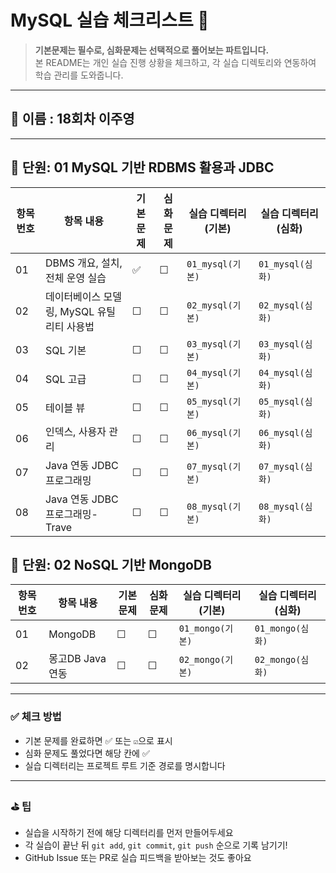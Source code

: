 # MySQL 실습 체크리스트 📝

> **기본문제는 필수로, 심화문제는 선택적으로 풀어보는 파트입니다.**  
> 본 README는 개인 실습 진행 상황을 체크하고, 각 실습 디렉토리와 연동하여 학습 관리를 도와줍니다.

---

## 🙋 이름 : 18회차 이주영

---

## 📘 단원: 01 MySQL 기반 RDBMS 활용과 JDBC

| 항목 번호 | 항목 내용                                 | 기본 문제 | 심화 문제 | 실습 디렉터리(기본) | 실습 디렉터리(심화) |
|----------|-----------------------------------------|------------|----------|-------------------|------------------|
| 01       | DBMS 개요, 설치, 전체 운영 실습           | ✅        | ☐       | `01_mysql(기본)`   | `01_mysql(심화)`   |
| 02       | 데이터베이스 모델링, MySQL 유틸리티 사용법 | ☐        | ☐       | `02_mysql(기본)`   | `02_mysql(심화)`   |
| 03       | SQL 기본                                 | ☐        | ☐       | `03_mysql(기본)`   | `03_mysql(심화)`   |
| 04       | SQL 고급                                 | ☐        | ☐       | `04_mysql(기본)`   | `04_mysql(심화)`   |
| 05       | 테이블 뷰                                | ☐        | ☐        | `05_mysql(기본)`   | `05_mysql(심화)`   |
| 06       | 인덱스, 사용자 관리                       | ☐        | ☐          | `06_mysql(기본)`   | `06_mysql(심화)`   |
| 07       | Java 연동 JDBC 프로그래밍                 | ☐        | ☐        | `07_mysql(기본)`   | `07_mysql(심화)`   |
| 08       | Java 연동 JDBC 프로그래밍-Trave           | ☐        | ☐        | `08_mysql(기본)`   | `08_mysql(심화)`   |

## 📘 단원: 02 NoSQL 기반 MongoDB
| 항목 번호 | 항목 내용                            | 기본 문제   | 심화 문제 | 실습 디렉터리(기본) | 실습 디렉터리(심화) |
|----------|--------------------------------------|------------|----------|--------------------|-------------------|
| 01       | MongoDB                              | ☐         | ☐        | `01_mongo(기본)`   | `01_mongo(심화)`  |
| 02       | 몽고DB Java연동                       | ☐         | ☐        | `02_mongo(기본)`   | `02_mongo(심화)`   |



---

### ✅ 체크 방법

- 기본 문제를 완료하면 ✅ 또는 `☑`으로 표시
- 심화 문제도 풀었다면 해당 칸에 ✅
- 실습 디렉터리는 프로젝트 루트 기준 경로를 명시합니다

---

### ⛳ 팁

- 실습을 시작하기 전에 해당 디렉터리를 먼저 만들어두세요
- 각 실습이 끝난 뒤 `git add`, `git commit`, `git push` 순으로 기록 남기기!
- GitHub Issue 또는 PR로 실습 피드백을 받아보는 것도 좋아요
